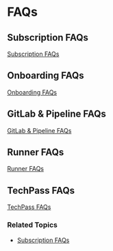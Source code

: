 # FAQs

## Subscription FAQs

[Subscription FAQs](./subscription-faqs.md ':include')

## Onboarding FAQs

[Onboarding FAQs](./onboarding-faqs.md ':include')

## GitLab & Pipeline FAQs

[GitLab & Pipeline FAQs](./gitlab-faqs.md ':include')

## Runner FAQs

[Runner FAQs](./runner-faqs.md ':include')

## TechPass FAQs

[TechPass FAQs](./techpass-faqs.md ':include')


### Related Topics

- [Subscription FAQs](subscription?id=faqs)




<!--
- [TechPass FAQs](techpass-faqs)
- [SEED FAQs](seed-faqs)
- [Support FAQs](support)
-->

<!--<details>
  <summary><b>How do I reset my password?</b></summary><br>
Refer to the [Reset password](https://docs.developer.tech.gov.sg/docs/ship-hats-portal/#/users-self-help) section in the [SHIP-HATS portal](https://docs.developer.tech.gov.sg/docs/ship-hats-portal/#/) documentation.
</details>
<br>-->
<!--<details>
  <summary><b>How do I reset my 2FA?</b></summary><br>
Refer to the [reset 2FA](https://docs.developer.tech.gov.sg/docs/ship-hats-portal/#/users-self-help) section in the [SHIP-HATS portal](https://docs.developer.tech.gov.sg/docs/ship-hats-portal/#/) documentation.
</details>
<br>-->
<!--<details>
  <summary><b>What if I have lost my mobile device?</b></summary><br>
Refer to the [manage accounts](https://docs.developer.tech.gov.sg/docs/ship-hats-portal/#/manage-account) section to reset your account.
</details>
<br>-->
<!--<details>
  <summary><b><b>Can I access SHIP-HATS tools via GSIB device?</b></b></summary><br>
Yes. You can access SHIP-HATS tools such as Confluence, Jira, Nexus Repo, Nexus IQ, and SHIP-HATS Service Desk via GSIB.</details><br>-->
<!--
## General FAQs

>**Tip:** Click the question or triangle to view the answer.

<details>
  <summary><b>What is a named user?</b></summary><br>

A named user refers to the license that is bound to a specific user. Each named user uses a license in the subscription quota.
</details>


---

<details>
  <summary><b>Are admin accounts such as Subscription Admin (SA) and Service Accounts considered as a named user account? </b></summary><br>

Yes. Subscription Admin (SA) and Service Accounts are considered as a named user account.
</details>

---

## SEED FAQs

[SEED FAQs](./seed-faqs.md ':include')

## TechPass FAQs
-->